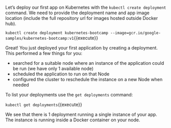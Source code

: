 Let’s deploy our first app on Kubernetes with the `kubectl create deployment` command. We need to provide the deployment name and app image location (include the full repository url for images hosted outside Docker hub).

`kubectl create deployment kubernetes-bootcamp --image=gcr.io/google-samples/kubernetes-bootcamp:v1`{{execute}}

Great! You just deployed your first application by creating a deployment. This performed a few things for you:

- searched for a suitable node where an instance of the application could be run (we have only 1 available node)
- scheduled the application to run on that Node
- configured the cluster to reschedule the instance on a new Node when needed

To list your deployments use the `get deployments` command:

`kubectl get deployments`{{execute}}

We see that there is 1 deployment running a single instance of your app. The instance is running inside a Docker container on your node.
